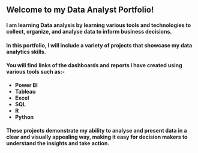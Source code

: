 


##                         Welcome to my Data Analyst Portfolio!
#### I am learning **Data analysis** by learning various tools and technologies to collect, organize, and analyse data to inform business decisions. 
####  In this portfolio, I will include a variety of projects that showcase my data analytics skills. 
#### You will find links of the dashboards and reports I have created using various tools such as:-
- **Power BI** 
- **Tableau**
- **Excel**
- **SQL**
- **R**
- **Python**
####  These projects demonstrate my ability to analyse and present data in a clear and visually appealing way, making it easy for decision makers to understand the insights and take action.
